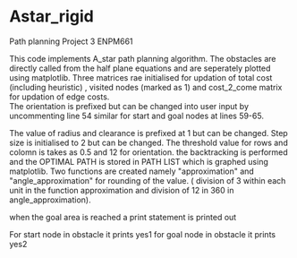 # Astar_rigid
Path planning Project 3 ENPM661

This code implements A_star path planning algorithm. 
The obstacles are directly called from the half plane equations and are seperately plotted using matplotlib.
Three matrices rae initialised for updation of total cost (including heuristic) , visited nodes (marked as 1) and cost_2_come matrix for updation of edge costs.  
The orientation is prefixed but can be changed into user input by uncommenting line 54 similar for start and goal nodes at lines 59-65.

The value of radius and clearance is prefixed at 1 but can be changed. 
Step size is initialised to 2 but can be changed. 
The threshold value for rows and colomn is takes as 0.5 and 12 for orientation.
the backtracking is performed and the OPTIMAL PATH is stored in PATH LIST which is graphed using matplotlib.
Two functions are created namely "approximation" and "angle_approximation" for rounding of the value. ( division of 3 within each unit in the function approximation and division of 12 in 360 in angle_approximation).

when the goal area is reached a print statement is printed out 

For start node in obstacle it prints yes1
for goal node in obstacle it prints  yes2
